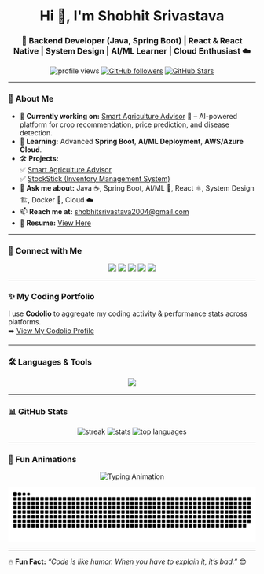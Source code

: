 <h1 align="center">Hi 👋, I'm Shobhit Srivastava</h1>
<h3 align="center">🚀 Backend Developer (Java, Spring Boot) | React & React Native | System Design | AI/ML Learner | Cloud Enthusiast ☁️</h3>

<p align="center">
  <img src="https://komarev.com/ghpvc/?username=shobhit-app&label=Profile%20Views&color=blueviolet&style=flat-square" alt="profile views"/>
  <a href="https://github.com/shobhit-app"><img src="https://img.shields.io/github/followers/shobhit-app?label=Followers&style=social" alt="GitHub followers"/></a>
  <a href="https://github.com/shobhit-app?tab=stars"><img src="https://img.shields.io/github/stars/shobhit-app?label=Stars&style=social" alt="GitHub Stars"/></a>
</p>

---

### 🌟 **About Me**
- 🔭 **Currently working on:** [Smart Agriculture Advisor](http://68.210.136.174:8084/api/Agriconnect) 🌱 – AI-powered platform for crop recommendation, price prediction, and disease detection.
- 🌱 **Learning:** Advanced **Spring Boot**, **AI/ML Deployment**, **AWS/Azure Cloud**.
- 🛠 **Projects:**  
  ✅ [Smart Agriculture Advisor](http://68.210.136.174:8084/api/Agriconnect)  
  ✅ [StockStick (Inventory Management System)](http://68.210.136.174:8083/app/StockStick.com)  
- 💬 **Ask me about:** Java ☕, Spring Boot, AI/ML 🤖, React ⚛️, System Design 🏗️, Docker 🐳, Cloud ☁️  
- 📫 **Reach me at:** [shobhitsrivastava2004@gmail.com](mailto:shobhitsrivastava2004@gmail.com)  
- 📄 **Resume:** [View Here](https://drive.google.com/file/d/1okhYh_IMerIDNJXuovQlKAkIDyAbwTxM/view)

---

### 🔗 **Connect with Me**
<p align="center">
  <a href="https://linkedin.com/in/shobhit-srivastava-67277b288"><img src="https://img.shields.io/badge/-LinkedIn-blue?style=for-the-badge&logo=linkedin" /></a>
  <a href="https://kaggle.com/shobhitsrivastava13"><img src="https://img.shields.io/badge/-Kaggle-20BEFF?style=for-the-badge&logo=kaggle" /></a>
  <a href="https://leetcode.com/u/shobhit_123/"><img src="https://img.shields.io/badge/-LeetCode-orange?style=for-the-badge&logo=leetcode" /></a>
  <a href="https://www.codechef.com/users/shobhit_0703"><img src="https://img.shields.io/badge/-CodeChef-brown?style=for-the-badge&logo=codechef" /></a>
  <a href="https://www.geeksforgeeks.org/user/shobhitsriv9kuc/"><img src="https://img.shields.io/badge/-GFG-green?style=for-the-badge&logo=geeksforgeeks" /></a>
</p>

---

### ✨ My Coding Portfolio
I use **Codolio** to aggregate my coding activity & performance stats across platforms.  
➡️ [View My Codolio Profile](https://codolio.com/profile/Shobhit21)

---

### 🛠 **Languages & Tools**
<p align="center">
  <img src="https://skillicons.dev/icons?i=java,spring,python,react,reactnative,flutter,dart,docker,redis,mysql,aws,azure,git,github,html,css,js,flask,tensorflow" />
</p>

---

### 📊 **GitHub Stats**
<p align="center">
  <img src="https://github-readme-streak-stats.herokuapp.com/?user=shobhit-app&theme=tokyonight" alt="streak" />
  <img src="https://github-readme-stats.vercel.app/api?username=shobhit-app&show_icons=true&theme=tokyonight" alt="stats" />
  <img src="https://github-readme-stats.vercel.app/api/top-langs/?username=shobhit-app&layout=compact&theme=tokyonight" alt="top languages" />
</p>

---

### 🎉 Fun Animations
<p align="center">
  <img src="https://readme-typing-svg.herokuapp.com?font=Fira+Code&size=22&pause=1000&color=0E75B6&center=true&vCenter=true&width=550&lines=Backend+Developer;AI%2FML+Learner;System+Designer;Cloud+Enthusiast;React+%26+React+Native+Developer" alt="Typing Animation" />
</p>

<p align="center">
  <img src="https://github.com/Platane/snk/raw/output/github-contribution-grid-snake.svg" alt="snake animation" />
</p>

---

🔥 **Fun Fact:** *“Code is like humor. When you have to explain it, it’s bad.”* 😎
